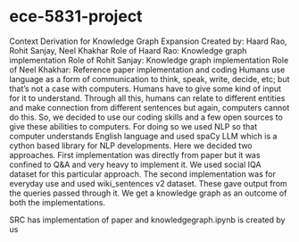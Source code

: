 # ece-5831-project
Context Derivation for Knowledge Graph Expansion
Created by: Haard Rao, Rohit Sanjay, Neel Khakhar
Role of Haard Rao: Knowledge graph implementation
Role of Rohit Sanjay: Knowledge graph implementation
Role of Neel Khakhar: Reference paper implementation and coding
Humans use language as a form of communication to think, speak, write, decide, etc; but that’s not a 
case with computers. Humans have to give some kind of input for it to understand. Through all this, 
humans can relate to different entities and make connection from different sentences but again, 
computers cannot do this. So, we decided to use our coding skills and a few open sources to give these 
abilities to computers. For doing so we used NLP so that computer understands English language and 
used spaCy LLM which is a cython based library for NLP developments. Here we decided two 
approaches. First implementation was directly from paper but it was confined to Q&A and very heavy 
to implement it. We used social IQA dataset for this particular approach. The second implementation 
was for everyday use and used wiki_sentences v2 dataset. These gave output from the queries passed 
through it. We get a knowledge graph as an outcome of both the implementations.


SRC has implementation of paper and knowledgegraph.ipynb is created by us
